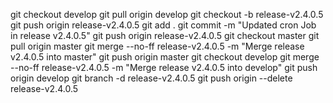 git checkout develop
git pull origin develop
git checkout -b release-v2.4.0.5
git push origin release-v2.4.0.5
git add .
git commit -m "Updated cron Job in release v2.4.0.5"
git push origin release-v2.4.0.5
git checkout master
git pull origin master
git merge --no-ff release-v2.4.0.5 -m "Merge release v2.4.0.5 into master"
git push origin master
git checkout develop
git merge --no-ff release-v2.4.0.5 -m "Merge release v2.4.0.5 into develop"
git push origin develop
git branch -d release-v2.4.0.5
git push origin --delete release-v2.4.0.5

